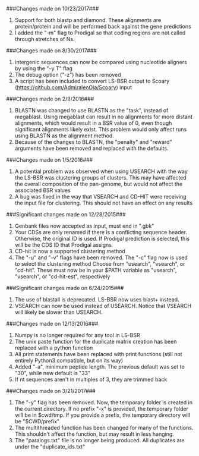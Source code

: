 ###Changes made on 10/23/2017###
1. Support for both blastp and diamond. These alignments are protein/protein and will be performed back against the gene predictions
2. I added the "-m" flag to Prodigal so that coding regions are not called through stretches of Ns.

###Changes made on 8/30/2017###
1. intergenic sequences can now be compared using nucleotide aligners by using the "-y T" flag
2. The debug option ("-z") has been removed
3. A script has been included to convert LS-BSR output to Scoary (https://github.com/AdmiralenOla/Scoary) input

###Changes made on 2/9/2016###
1. BLASTN was changed to use BLASTN as the "task", instead of megablast. Using megablast can result in no alignments for more distant alignments, which would result in a BSR value of 0, even though significant alignments likely exist. This problem would only affect runs using BLASTN as the alignment method.
2. Because of the changes to BLASTN, the "penalty" and "reward" arguments have been removed and replaced with the defaults.


###Changes made on 1/5/2016###
1. A potential problem was observed when using USEARCH with the way the LS-BSR was clustering groups of clusters.
   This may have affected the overall composition of the pan-genome, but would not affect the associated BSR values
2. A bug was fixed in the way that VSEARCH and CD-HIT were receiving the input file for clustering. This should
   not have an effect on any results

###Significant changes made on 12/28/2015###
1. Genbank files now accepted as input, must end in ".gbk"
2. Your CDSs are only renamed if there is a conflicting sequence header. Otherwise,
   the original ID is used. If Prodigal prediction is selected, this will be the CDS ID that Prodigal assigns
3. CD-hit is now a supported clustering method
4. The "-u" and "-v" flags have been removed. The "-c" flag now is used to select the clustering method
   Choose from "usearch", "vsearch", or "cd-hit". These must now be in your $PATH variable as "usearch", "vsearch",
   or "cd-hit-est", respectively


###Significant changes made on 6/24/2015###

1. The use of blastall is deprecated. LS-BSR now uses blast+ instead.
2. VSEARCH can now be used instead of USEARCH. Notice that VSEARCH will likely be slower than USEARCH.

###Changes made on 12/13/2016###

1. Numpy is no longer required for any tool in LS-BSR
2. The unix paste function for the duplicate matrix creation has been replaced with a python function
3. All print statements have been replaced with print functions (still not entirely Python3 compatible, but on its way)
4. Added "-a", minimum peptide length. The previous default was set to "30", while new default is "33"
5. If nt sequences aren't in multiples of 3, they are trimmed back

###Changes made on 3/21/2017###

1. The "-y" flag has been removed. Now, the temporary folder is created in the current directory. If no prefix "-x" is provided,
   the temporary folder will be in $cwd/tmp. If you provide a prefix, the temporary directory will be "$CWD/prefix"
2. The multithreaded function has been changed for many of the functions. This shouldn't affect the function, but may result in less hanging.
3. The "paralogs.txt" file is no longer being produced. All duplicates are under the "duplicate_ids.txt"

